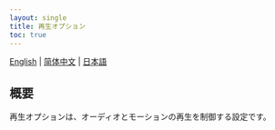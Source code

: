```yaml
---
layout: single
title: 再生オプション
toc: true
---
```

[English](/dancexr/features/playback_options) | [简体中文](/zh/dancexr/features/playback_options) | [日本語](/jp/dancexr/features/playback_options)


## 概要
再生オプションは、オーディオとモーションの再生を制御する設定です。